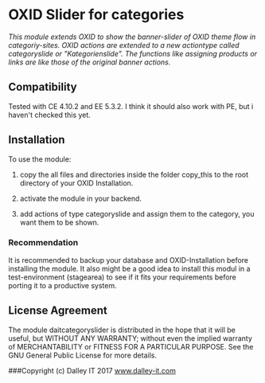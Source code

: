 # OXID Slider for categories

*This module extends OXID to show the banner-slider of OXID theme flow in categoriy-sites. OXID actions are extended to a new actiontype called categoryslide or "Kategorienslide". The functions like assigning products or links are like those of the original banner actions.*

## Compatibility
Tested with CE 4.10.2 and EE 5.3.2. I think it should also work with PE, but i haven't checked this yet.

## Installation
To use the module:

1. copy the all files and directories inside the folder copy_this to the root directory of your OXID Installation.

2. activate the module in your backend.

3. add actions of type categoryslide and assign them to the category, you want them to be shown.

### Recommendation
It is recommended to backup your database and OXID-Installation before installing the module. It also might be a good idea to install this modul in a test-environment (stagearea) to see if it fits your requirements before porting it to a productive system.

## License Agreement
The module daitcategoryslider is distributed in the hope that it will be useful, but WITHOUT ANY WARRANTY; without even the implied warranty of MERCHANTABILITY or FITNESS FOR A PARTICULAR PURPOSE.  See the GNU General Public License for more details.

###Copyright 
(c) Dalley IT 2017
www.dalley-it.com

